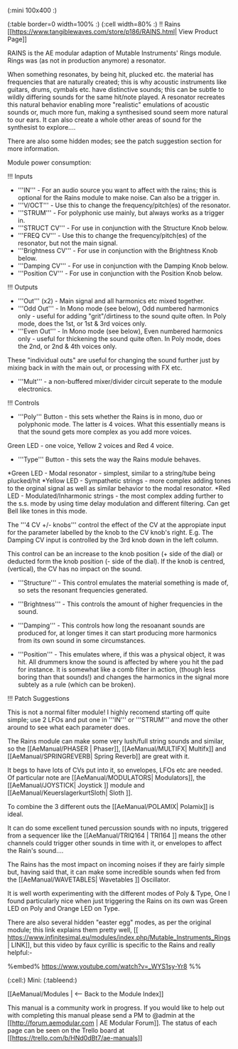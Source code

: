 (:mini 100x400 :)

(:table border=0 width=100% :)
(:cell width=80% :) 
!! Rains
[[https://www.tangiblewaves.com/store/p186/RAINS.html| View Product Page]]

RAINS is the AE modular adaption of Mutable Instruments' Rings module. Rings was (as not in production anymore) a resonator.

When something resonates, by being hit, plucked etc. the material has frequencies that are naturally created; this is why acoustic instruments like guitars, drums, cymbals etc. have distinctive sounds; this can be subtle to wildly differing sounds for the same hit/note played.  A resonator recreates this natural behavior enabling more "realistic" emulations of acoustic sounds or, much more fun, making a synthesised sound seem more natural to our ears. It can also create a whole other areas of sound for the synthesist to explore....

There are also some hidden modes; see the patch suggestion section for more information.


Module power consumption: 

!!! Inputs

* '''IN''' - For an audio source you want to affect with the rains; this is optional for the Rains module to make noise. Can also be a trigger in.
* '''V/OCT''' - Use this to change the frequency/pitch(es) of the resonator.
* '''STRUM''' -  For polyphonic use mainly, but always works as a trigger in.
* '''STRUCT CV''' - For use in conjunction with the Structure Knob below.
* '''FREQ CV''' - Use this to change the frequency/pitch(es) of the resonator, but not the main signal.
* '''Brightness CV''' - For use in conjunction with the Brightness Knob below.
* '''Damping CV''' - For use in conjunction with the Damping Knob below.
* '''Position CV''' - For use in conjunction with the Position Knob below.

!!! Outputs

* '''Out''' (x2) - Main signal and all harmonics etc mixed together.
* '''Odd Out''' - In Mono mode (see below), Odd numbered harmonics only - useful for adding "grit"/dirtiness to the sound quite often. In Poly mode, does the 1st, or 1st & 3rd voices only.
* '''Even Out''' - In Mono mode (see below), Even numbered harmonics only - useful for thickening the sound quite often. In Poly mode, does the 2nd, or 2nd & 4th voices only.

These "individual outs" are useful for changing the sound further just by mixing back in with the main out, or processing with FX etc. 

* '''Mult''' - a non-buffered mixer/divider circuit seperate to the module electronics.

!!! Controls

* '''Poly''' Button - this sets whether the Rains is in mono, duo or polyphonic mode. The latter is 4 voices. What this essentially means is that the sound gets more complex as you add more voices. 

Green LED - one voice, Yellow 2 voices and Red 4 voice.

* '''Type''' Button - this sets the way the Rains module behaves.

*Green LED - Modal resonator - simplest, similar to a string/tube being plucked/hit 
*Yellow LED - Sympathetic strings - more complex adding tones to the orginal signal as well as similar behavior to the modal resonator.
*Red LED - Modulated/Inharmonic strings - the most complex adding further to the s.s. mode by using time delay modulation and different filtering.  Can get Bell like tones in this mode.


The '''4 CV +/- knobs''' control the effect of the CV at the appropiate input for the parameter labelled by the knob to the CV knob's right.  E.g. The Damping CV input is controlled by the 3rd knob down in the left column.

This control can be an increase to the knob position (+ side of the dial) or deducted form the knob position (- side of the dial). If the knob is centred, (vertical), the CV has no impact on the sound. 

* '''Structure''' - This control emulates the material something is made of, so sets the resonant frequencies generated.

* '''Brightness''' - This controls the amount of higher frequencies in the sound.

* '''Damping''' - This controls how long the resoanant sounds are produced for, at longer times it can start producing more harmonics from its own sound in some circumstances.

* '''Position''' -  This emulates where, if this was a physical object, it was hit. All drummers know the sound is affected by where you hit the pad for instance.  It is somewhat like a comb filter in action, (though less boring than that sounds!) and changes the harmonics in the signal more subtely as a rule (which can be broken).


!!! Patch Suggestions

This is not a normal filter module!  I highly recomend starting off quite simple; use 2 LFOs and put one in '''IN''' or '''STRUM''' and move the other around to see what each parameter does. 

The Rains module can make some very lush/full string sounds and similar, so the [[AeManual/PHASER | Phaser]], [[AeManual/MULTIFX| Multifx]] and [[AeManual/SPRINGREVERB| Spring Reverb]] are great with it. 

It begs to have lots of CVs put into it, so envelopes, LFOs etc are needed. Of particular note are [[AeManual/MODULATORS| Modulators]], the [[AeManual/JOYSTICK| Joystick ]] module and [[AeManual/KeuerslagerkurtSloth| Sloth ]].

To combine the 3 different outs the [[AeManual/POLAMIX| Polamix]] is ideal.

It can do some excellent tuned percussion sounds with no inputs, triggered from a sequencer like the [[AeManual/TRIQ164 | TRI164 ]] means the other channels could trigger other sounds in time with it, or envelopes to affect the Rain's sound.... 

The Rains has the most impact on incoming noises if they are fairly simple but, having said that, it can make some incredible sounds when fed from the [[AeManual/WAVETABLES| Wavetables ]] Oscillator. 

It is well worth experimenting with the different modes of Poly & Type, One I found particularly nice when just triggering the Rains on its own was Green LED on Poly and Orange LED on Type.

There are also several hidden "easter egg" modes, as per the original module; this link explains them pretty well, [[ https://www.infinitesimal.eu/modules/index.php/Mutable_Instruments_Rings | LINK]], but this video by    faux cyrillic is specific to the Rains and really helpful:-

%embed% https://www.youtube.com/watch?v=_WYS1sy-Yr8 %%

(:cell:) Mini:
(:tableend:)

[[AeManual/Modules | <-- Back to the Module Index]]

This manual is a community work in progress. If you would like to help out with completing this manual please send a PM to @admin at the [[http://forum.aemodular.com | AE Modular Forum]].  The status of each page can be seen on the Trello board at [[https://trello.com/b/HNd0dBt7/ae-manuals]]